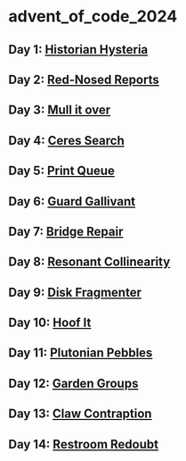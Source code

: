 # advent_of_code_2024

## Day 1: [Historian Hysteria](https://adventofcode.com/2024/day/1)
## Day 2: [Red-Nosed Reports](https://adventofcode.com/2024/day/2)
## Day 3: [Mull it over](https://adventofcode.com/2024/day/3)
## Day 4: [Ceres Search](https://adventofcode.com/2024/day/4) 
## Day 5: [Print Queue](https://adventofcode.com/2024/day/5) 
## Day 6: [Guard Gallivant](https://adventofcode.com/2024/day/6) 
## Day 7: [Bridge Repair](https://adventofcode.com/2024/day/7) 
## Day 8: [Resonant Collinearity](https://adventofcode.com/2024/day/8) 
## Day 9: [Disk Fragmenter](https://adventofcode.com/2024/day/9) 
## Day 10: [Hoof It](https://adventofcode.com/2024/day/10) 
## Day 11: [Plutonian Pebbles](https://adventofcode.com/2024/day/11) 
## Day 12: [Garden Groups](https://adventofcode.com/2024/day/12) 
## Day 13: [Claw Contraption](https://adventofcode.com/2024/day/13) 
## Day 14: [Restroom Redoubt](https://adventofcode.com/2024/day/14) 
